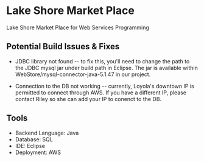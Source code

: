# Lake Shore Market Place
Lake Shore Market Place for Web Services Programming

## Potential Build Issues & Fixes

* JDBC library not found -- to fix this, you'll need to change the path to the JDBC mysql jar under build path in Eclipse. The jar is available within WebStore/mysql-connector-java-5.1.47 in our project.

* Connection to the DB not working -- currently, Loyola's downtown IP is permitted to connect through AWS. If you have a different IP, please contact Riley so she can add your IP to conenct to the DB.

## Tools

- Backend Language: Java
- Database: SQL
- IDE: Eclipse 
- Deployment: AWS 
